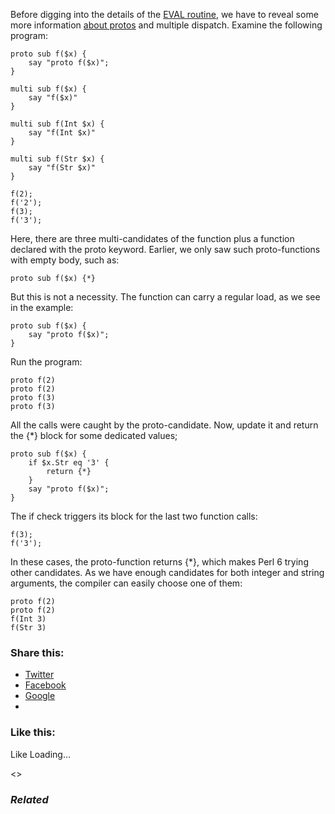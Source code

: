 Before digging into the details of the [EVAL routine][1], we have to reveal some more information [about protos][2] and multiple dispatch. Examine the following program:

	proto sub f($x) {
	    say "proto f($x)";
	}

	multi sub f($x) {
	    say "f($x)"
	}

	multi sub f(Int $x) {
	    say "f(Int $x)"
	}

	multi sub f(Str $x) {
	    say "f(Str $x)"
	}

	f(2);
	f('2');
	f(3);
	f('3');

Here, there are three multi-candidates of the function plus a function declared with the proto keyword. Earlier, we only saw such proto-functions with empty body, such as:

	proto sub f($x) {*}

But this is not a necessity. The function can carry a regular load, as we see in the example:

	proto sub f($x) {
	    say "proto f($x)";
	}

Run the program:

	proto f(2)
	proto f(2)
	proto f(3)
	proto f(3)

All the calls were caught by the proto-candidate. Now, update it and return the \{\*\} block for some dedicated values;

	proto sub f($x) {
	    if $x.Str eq '3' {
	        return {*}
	    }
	    say "proto f($x)";
	}

The if check triggers its block for the last two function calls:

	f(3);
	f('3');

In these cases, the proto-function returns \{\*\}, which makes Perl 6 trying other candidates. As we have enough candidates for both integer and string arguments, the compiler can easily choose one of them:

	proto f(2)
	proto f(2)
	f(Int 3)
	f(Str 3)

### Share this:

* [Twitter][3]
* [Facebook][4]
* [Google][5]
*

### Like this:

Like Loading...

<>

### _Related_

  [1]: https://perl6.online/2018/02/20/62-the-eval-routine-in-perl-6-part-1/
  [2]: https://perl6.online/2017/12/21/the-proto-keyword/
  [3]: https://perl6.online/2018/02/21/63-more-on-the-proto-keyword-in-perl-6/?share=twitter "Click to share on Twitter"
  [4]: https://perl6.online/2018/02/21/63-more-on-the-proto-keyword-in-perl-6/?share=facebook "Click to share on Facebook"
  [5]: https://perl6.online/2018/02/21/63-more-on-the-proto-keyword-in-perl-6/?share=google-plus-1 "Click to share on Google+"